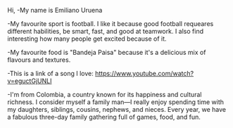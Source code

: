 Hi,
-My name is Emiliano Uruena

-My favourite sport is football. I like it because good football requeares different habilities, be smart, fast, and good at teamwork. I also find interesting how many people get excited because of it.

-My favourite food is "Bandeja Paisa" because it's a delicious mix of flavours and textures.

-This is a link of a song I love: https://www.youtube.com/watch?v=eguctGjUNLI

-I'm from Colombia, a country known for its happiness and cultural richness. I consider myself a family man—I really enjoy spending time with my daughters, siblings, cousins, nephews, and nieces. Every year, we have a fabulous three-day family gathering full of games, food, and fun.